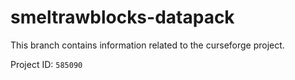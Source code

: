 # smeltrawblocks-datapack

This branch contains information related to the curseforge project.

Project ID: `585090`
